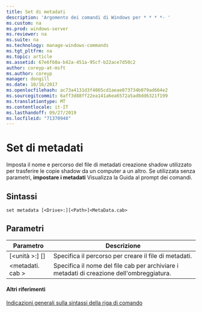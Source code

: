 ```yaml
---
title: Set di metadati
description: 'Argomento dei comandi di Windows per * * * *- '
ms.custom: na
ms.prod: windows-server
ms.reviewer: na
ms.suite: na
ms.technology: manage-windows-commands
ms.tgt_pltfrm: na
ms.topic: article
ms.assetid: 67e6f60a-b42a-451a-95cf-b22ace7d50c2
author: coreyp-at-msft
ms.author: coreyp
manager: dongill
ms.date: 10/16/2017
ms.openlocfilehash: ac73a4131d3f4065cd1aeae873734b079ad664e2
ms.sourcegitcommit: 6aff3d88ff22ea141a6ea6572a5ad8dd6321f199
ms.translationtype: MT
ms.contentlocale: it-IT
ms.lasthandoff: 09/27/2019
ms.locfileid: "71370948"
---
```

# <a name="set-metadata"></a>Set di metadati



Imposta il nome e percorso del file di metadati creazione shadow utilizzato per trasferire le copie shadow da un computer a un altro. Se utilizzata senza parametri, **impostare i metadati** Visualizza la Guida al prompt dei comandi.

## <a name="syntax"></a>Sintassi

```
set metadata [<Drive>:][<Path>]<MetaData.cab>
```

## <a name="parameters"></a>Parametri

|Parametro|Descrizione|
|---------|-----------|
|[\<unità >:] [<Path>]|Specifica il percorso per creare il file di metadati.|
|\<metadati. cab >|Specifica il nome del file cab per archiviare i metadati di creazione dell'ombreggiatura.|

#### <a name="additional-references"></a>Altri riferimenti

[Indicazioni generali sulla sintassi della riga di comando](command-line-syntax-key.md)